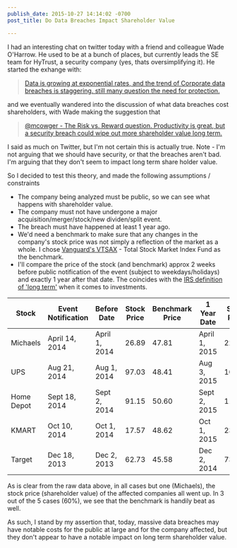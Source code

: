 ```yaml
---
publish_date: 2015-10-27 14:14:02 -0700
post_title: Do Data Breaches Impact Shareholder Value

---
```


I had an interesting chat on twitter today with a friend and colleague Wade O'Harrow.  He used to be at a bunch of places, but currently leads the SE team for HyTrust, a security company (yes, thats oversimplifying it).  He started the exhange with:

> [Data is growing at exponential rates, and the trend of Corporate data breaches is staggering. still many question the need for protection.](https://twitter.com/wadeoharrow/status/659079598202732545)

and we eventually wandered into the discussion of what data breaches cost shareholders, with Wade making the suggestion that

> [@mcowger - The Risk vs. Reward question.  Productivity is great, but a security breach could wipe out more shareholder value long term.](https://twitter.com/wadeoharrow/status/659082294863507456)

I said as much on Twitter, but I'm not certain this is actually true.  Note - I'm not arguing that we should have security, or that the breaches aren't bad.   I'm arguing that they don't seem to impact long term share holder value.

So I decided to test this theory, and made the following assumptions / constraints

* The company being analyzed must be public, so we can see what happens with shareholder value.
* The company must not have undergone a major acquisition/merger/stock/new dividen/split event.
* The breach must have happened at least 1 year ago.
* We'd need a benchmark to make sure that any changes in the company's stock price was not simply a reflection of the market as  a whole.  I chose [Vanguard's VTSAX](https://personal.vanguard.com/us/funds/snapshot?FundId=0585&FundIntExt=INT) - Total Stock Market Index Fund as the benchmark.
* I'll compare the price of the stock (and benchmark) approx 2 weeks before public notification of the event (subject to weekdays/holidays) and exactly 1 year after that date.  The coincides with the [IRS definition of 'long term'](https://www.irs.gov/taxtopics/tc409.html) when it comes to investments.

| Stock | Event Notification | Before Date | Stock Price | Benchmark Price | 1 Year Date | Stock Price | Benchmark Price | % Change Stock | % Change Benchmark |
| --- | --- | --- | --- | --- | --- | --- | --- | --- | --- |
| Michaels | April 14, 2014 | April 1, 2014 | 26.89 | 47.81 | April 1, 2015 | 22.36 | 52.09 | -16.85% | +8.95% |
| UPS | Aug 21, 2014 | Aug 1, 2014 | 97.03 | 48.41 | Aug 3, 2015 | 102.75 | 52.79 | +5.89% | +9.04% |
| Home Depot | Sept 18, 2014 | Sept 2, 2014 | 91.15 | 50.60 | Sept 2, 2015 | 116.48 | 49.21 | +27.78%% | -2.74&% |
| KMART | Oct 10, 2014 | Oct 1, 2014 | 17.57 | 48.62 | Oct 1, 2015 | 23.95 | 48.14 | +36.31% | -0.98% |
| Target | Dec 18, 2013 | Dec 2, 2013 | 62.73 | 45.58 | Dec 2, 2014 | 73.07 | 51.77 | +16.48% | +13.58% |

As is clear from the raw data above, in all cases but one (Michaels), the stock price (shareholder value) of the affected companies all went up.  In 3 out of the 5 cases (60%), we see that the benchmark is handily beat as well.

As such, I stand by my assertion that, today, massive data breaches may have notable costs for the public at large and for the company affected, but they don't appear to have a notable impact on long term shareholder value.
